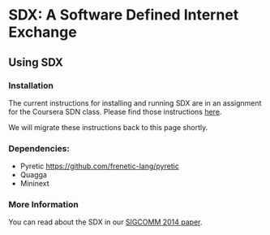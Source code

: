 # SDX: A Software Defined Internet Exchange

## Using SDX

### Installation

The current instructions for installing and running SDX are in an assignment for the Coursera SDN class.  Please find those instructions [here](http://goo.gl/oIqVTA).

We will migrate these instructions back to this page shortly.

### Dependencies:

* Pyretic <https://github.com/frenetic-lang/pyretic>
* Quagga
* Mininext

### More Information

You can read about the SDX in our [SIGCOMM 2014 paper](http://gtnoise.net/papers/2014/gupta-sigcomm2014.pdf).
